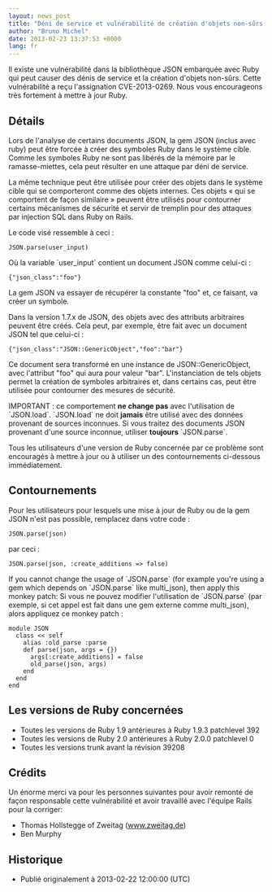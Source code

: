 ```yaml
---
layout: news_post
title: "Déni de service et vulnérabilité de création d'objets non-sûrs (CVE-2013-0269)"
author: "Bruno Michel"
date: 2013-02-23 13:37:53 +0000
lang: fr
---
```


Il existe une vulnérabilité dans la bibliothèque JSON embarquée avec
Ruby qui peut causer des dénis de service et la création d\'objets
non-sûrs. Cette vulnérabilité a reçu l\'assignation CVE-2013-0269. Nous
vous encourageons très fortement à mettre à jour Ruby.

## Détails

Lors de l\'analyse de certains documents JSON, la gem JSON (inclus avec
ruby) peut être forcée à créer des symboles Ruby dans le système cible.
Comme les symboles Ruby ne sont pas libérés de la mémoire par le
ramasse-miettes, cela peut résulter en une attaque par déni de service.

La même technique peut être utilisée pour créer des objets dans le
système cible qui se comporteront comme des objets internes. Ces objets
« qui se comportent de façon similaire » peuvent être utilisés pour
contourner certains mécanismes de sécurité et servir de tremplin pour
des attaques par injection SQL dans Ruby on Rails.

Le code visé ressemble à ceci :

    JSON.parse(user_input)

Où la variable \`user\_input\` contient un document JSON comme celui-ci
:

    {"json_class":"foo"}

La gem JSON va essayer de récupérer la constante \"foo\" et, ce faisant,
va créer un symbole.

Dans la version 1.7.x de JSON, des objets avec des attributs arbitraires
peuvent être créés. Cela peut, par exemple, être fait avec un document
JSON tel que celui-ci :

    {"json_class":"JSON::GenericObject","foo":"bar"}

Ce document sera transformé en une instance de JSON::GenericObject, avec
l\'attribut \"foo\" qui aura pour valeur \"bar\". L\'instanciation de
tels objets permet la création de symboles arbitraires et, dans certains
cas, peut être utilisée pour contourner des mesures de sécurité.

IMPORTANT : ce comportement **ne change pas** avec l\'utilisation de
\`JSON.load\`. \`JSON.load\` ne doit **jamais** être utilisé avec des
données provenant de sources inconnues. Si vous traitez des documents
JSON provenant d\'une source inconnue, utiliser **toujours**
\`JSON.parse\`.

Tous les utilisateurs d\'une version de Ruby concernée par ce problème
sont encouragés à mettre à jour ou à utiliser un des contournements
ci-dessous immédiatement.

## Contournements

Pour les utilisateurs pour lesquels une mise à jour de Ruby ou de la gem
JSON n\'est pas possible, remplacez dans votre code :

    JSON.parse(json)

par ceci :

    JSON.parse(json, :create_additions => false)

If you cannot change the usage of \`JSON.parse\` (for example you\'re
using a gem which depends on \`JSON.parse\` like multi\_json), then
apply this monkey patch: Si vous ne pouvez modifier l\'utilisation de
\`JSON.parse\` (par exemple, si cet appel est fait dans une gem externe
comme multi\_json), alors appliquez ce monkey patch :

    module JSON
      class << self
        alias :old_parse :parse
        def parse(json, args = {})
          args[:create_additions] = false
          old_parse(json, args)
        end
      end
    end

## Les versions de Ruby concernées

* Toutes les versions de Ruby 1.9 antérieures à Ruby 1.9.3 patchlevel
  392
* Toutes les versions de Ruby 2.0 antérieures à Ruby 2.0.0 patchlevel 0
* Toutes les versions trunk avant la révision 39208

## Crédits

Un énorme merci va pour les personnes suivantes pour avoir remonté de
façon responsable cette vulnérabilité et avoir travaillé avec l\'équipe
Rails pour la corriger:

* Thomas Hollstegge of Zweitag (www.zweitag.de)
* Ben Murphy

## Historique

* Publié originalement à 2013-02-22 12:00:00 (UTC)
